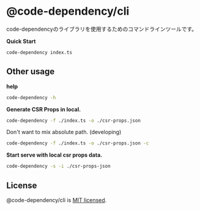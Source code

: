 # @code-dependency/cli

code-dependencyのライブラリを使用するためのコマンドラインツールです。

**Quick Start**

```sh
code-dependency index.ts
```

## Other usage

**help**

```sh
code-dependency -h
```

**Generate CSR Props in local.**

```sh
code-dependency -f ./index.ts -o ./csr-props.json
```

Don't want to mix absolute path. (developing)

```sh
code-dependency -f ./index.ts -o ./csr-props.json -c
```

**Start serve with local csr props data.**

```sh
code-dependency -s -i ./csr-props-json
```

## License

@code-dependency/cli is [MIT licensed](https://github.com/Himenon/code-dependency/blob/master/LICENSE).
